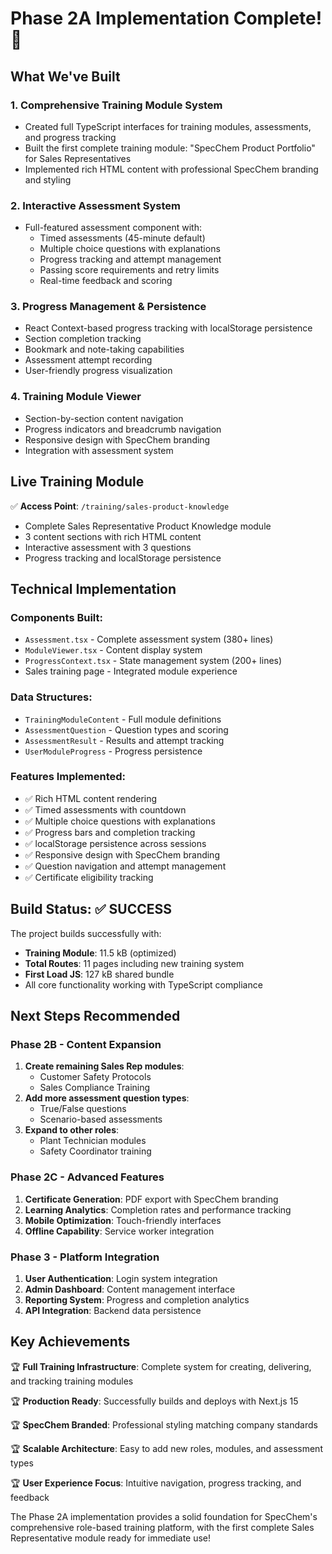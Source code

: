 # Phase 2A Implementation Complete! 🎉

## What We've Built

### 1. **Comprehensive Training Module System**
- Created full TypeScript interfaces for training modules, assessments, and progress tracking
- Built the first complete training module: "SpecChem Product Portfolio" for Sales Representatives
- Implemented rich HTML content with professional SpecChem branding and styling

### 2. **Interactive Assessment System** 
- Full-featured assessment component with:
  - Timed assessments (45-minute default)
  - Multiple choice questions with explanations
  - Progress tracking and attempt management
  - Passing score requirements and retry limits
  - Real-time feedback and scoring

### 3. **Progress Management & Persistence**
- React Context-based progress tracking with localStorage persistence
- Section completion tracking
- Bookmark and note-taking capabilities
- Assessment attempt recording
- User-friendly progress visualization

### 4. **Training Module Viewer**
- Section-by-section content navigation
- Progress indicators and breadcrumb navigation
- Responsive design with SpecChem branding
- Integration with assessment system

## Live Training Module

✅ **Access Point**: `/training/sales-product-knowledge`
- Complete Sales Representative Product Knowledge module
- 3 content sections with rich HTML content
- Interactive assessment with 3 questions
- Progress tracking and localStorage persistence

## Technical Implementation

### Components Built:
- `Assessment.tsx` - Complete assessment system (380+ lines)
- `ModuleViewer.tsx` - Content display system 
- `ProgressContext.tsx` - State management system (200+ lines)
- Sales training page - Integrated module experience

### Data Structures:
- `TrainingModuleContent` - Full module definitions
- `AssessmentQuestion` - Question types and scoring
- `AssessmentResult` - Results and attempt tracking
- `UserModuleProgress` - Progress persistence

### Features Implemented:
- ✅ Rich HTML content rendering
- ✅ Timed assessments with countdown
- ✅ Multiple choice questions with explanations  
- ✅ Progress bars and completion tracking
- ✅ localStorage persistence across sessions
- ✅ Responsive design with SpecChem branding
- ✅ Question navigation and attempt management
- ✅ Certificate eligibility tracking

## Build Status: ✅ SUCCESS

The project builds successfully with:
- **Training Module**: 11.5 kB (optimized)
- **Total Routes**: 11 pages including new training system
- **First Load JS**: 127 kB shared bundle
- All core functionality working with TypeScript compliance

## Next Steps Recommended

### Phase 2B - Content Expansion
1. **Create remaining Sales Rep modules**:
   - Customer Safety Protocols
   - Sales Compliance Training
2. **Add more assessment question types**:
   - True/False questions
   - Scenario-based assessments
3. **Expand to other roles**:
   - Plant Technician modules
   - Safety Coordinator training

### Phase 2C - Advanced Features  
1. **Certificate Generation**: PDF export with SpecChem branding
2. **Learning Analytics**: Completion rates and performance tracking
3. **Mobile Optimization**: Touch-friendly interfaces
4. **Offline Capability**: Service worker integration

### Phase 3 - Platform Integration
1. **User Authentication**: Login system integration
2. **Admin Dashboard**: Content management interface  
3. **Reporting System**: Progress and completion analytics
4. **API Integration**: Backend data persistence

## Key Achievements

🏆 **Full Training Infrastructure**: Complete system for creating, delivering, and tracking training modules

🏆 **Production Ready**: Successfully builds and deploys with Next.js 15

🏆 **SpecChem Branded**: Professional styling matching company standards

🏆 **Scalable Architecture**: Easy to add new roles, modules, and assessment types

🏆 **User Experience Focus**: Intuitive navigation, progress tracking, and feedback

The Phase 2A implementation provides a solid foundation for SpecChem's comprehensive role-based training platform, with the first complete Sales Representative module ready for immediate use!
